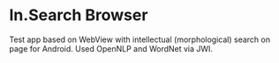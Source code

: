# In.Search Browser
Test app based on WebView with intellectual (morphological) search on page for Android.
Used OpenNLP and WordNet via JWI.
